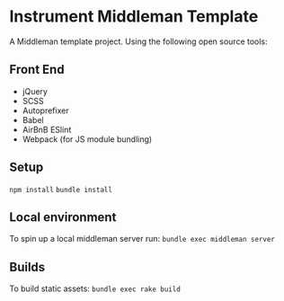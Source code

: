 # Instrument Middleman Template
A Middleman template project. Using the following open source tools:

## Front End
- jQuery
- SCSS
- Autoprefixer
- Babel
- AirBnB ESlint
- Webpack (for JS module bundling)

## Setup
`npm install`
`bundle install`

## Local environment
To spin up a local middleman server run:
`bundle exec middleman server`

## Builds
To build static assets:
`bundle exec rake build`
